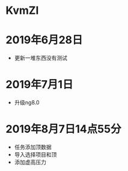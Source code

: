 # KvmZl
# 2019年6月28日
 - 更新一堆东西没有测试
# 2019年7月1日
  - 升级ng8.0
# 2019年8月7日14点55分
  - 任务添加顶数据
  - 导入选择项目和顶
  - 添加虚高压力
